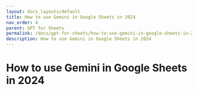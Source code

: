 ```yaml
---
layout: docs_layouts/default
title: How to use Gemini in Google Sheets in 2024
nav_order: 4
parent: GPT for Sheets
permalink: /docs/gpt-for-sheets/how-to-use-gemini-in-google-sheets-in-2024
description: How to use Gemini in Google Sheets in 2024
---
```


# How to use Gemini in Google Sheets in 2024
